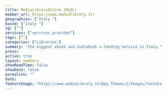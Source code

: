 ```yaml
---
title: MediaLibraryOnline (MLOL) 
member_url: https://www.medialibrary.it/
geographies: ["Italy "]
based: ["Italy "]
ig: [""] 
services: ["services provided"] 
tags: [""]
categories: ["Libraries"]
summary: "the biggest ebook and audiobook e-lending service in Italy."
press:
active: true
layout: members
showReadTime: false
showDate: false
permalink: ""
date: 
featureImage: "https://www.medialibrary.it/App_Themes/1/Images/testata_mlol.svg?v=1"
---
```

